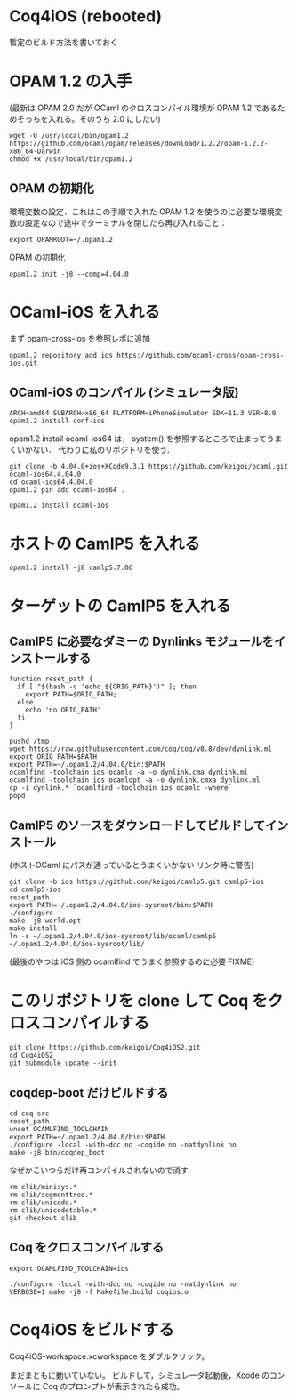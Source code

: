 # Coq4iOS (rebooted)

暫定のビルド方法を書いておく

# OPAM 1.2 の入手

(最新は OPAM 2.0 だが OCaml のクロスコンパイル環境が OPAM 1.2 であるためそっちを入れる。そのうち 2.0 にしたい)

```
wget -O /usr/local/bin/opam1.2  https://github.com/ocaml/opam/releases/download/1.2.2/opam-1.2.2-x86_64-Darwin
chmod +x /usr/local/bin/opam1.2
```

## OPAM の初期化

環境変数の設定．これはこの手順で入れた OPAM 1.2 を使うのに必要な環境変数の設定なので途中でターミナルを閉じたら再び入れること：

```
export OPAMROOT=~/.opam1.2
```

OPAM の初期化

```
opam1.2 init -j8 --comp=4.04.0
```


# OCaml-iOS を入れる

まず opam-cross-ios を参照レポに追加

```
opam1.2 repository add ios https://github.com/ocaml-cross/opam-cross-ios.git
```

## OCaml-iOS のコンパイル  (シミュレータ版)

```
ARCH=amd64 SUBARCH=x86_64 PLATFORM=iPhoneSimulator SDK=11.3 VER=8.0 opam1.2 install conf-ios
```

opam1.2 install ocaml-ios64 は， system() を参照するところで止まってうまくいかない．
代わりに私のリポジトリを使う．

```
git clone -b 4.04.0+ios+XCode9.3.1 https://github.com/keigoi/ocaml.git ocaml-ios64.4.04.0
cd ocaml-ios64.4.04.0
opam1.2 pin add ocaml-ios64 .
```

```
opam1.2 install ocaml-ios
```

# ホストの CamlP5 を入れる

```
opam1.2 install -j8 camlp5.7.06
```

# ターゲットの CamlP5 を入れる

## CamlP5 に必要なダミーの Dynlinks モジュールをインストールする

```
function reset_path {
  if [ "$(bash -c 'echo ${ORIG_PATH}')" ]; then
    export PATH=$ORIG_PATH;
  else
    echo 'no ORIG_PATH'
  fi
}
```

```
pushd /tmp
wget https://raw.githubusercontent.com/coq/coq/v8.8/dev/dynlink.ml
export ORIG_PATH=$PATH
export PATH=~/.opam1.2/4.04.0/bin:$PATH
ocamlfind -toolchain ios ocamlc -a -o dynlink.cma dynlink.ml
ocamlfind -toolchain ios ocamlopt -a -o dynlink.cmxa dynlink.ml
cp -i dynlink.* `ocamlfind -toolchain ios ocamlc -where`
popd
```

## CamlP5 のソースをダウンロードしてビルドしてインストール

(ホストOCaml にパスが通っているとうまくいかない リンク時に警告)

```
git clone -b ios https://github.com/keigoi/camlp5.git camlp5-ios
cd camlp5-ios
reset_path
export PATH=~/.opam1.2/4.04.0/ios-sysroot/bin:$PATH
./configure
make -j8 world.opt
make install
ln -s ~/.opam1.2/4.04.0/ios-sysroot/lib/ocaml/camlp5 ~/.opam1.2/4.04.0/ios-sysroot/lib/
```

(最後のやつは iOS 側の ocamlfind でうまく参照するのに必要 FIXME)

# このリポジトリを clone して Coq をクロスコンパイルする

```
git clone https://github.com/keigoi/Coq4iOS2.git
cd Coq4iOS2
git submodule update --init
```

## coqdep-boot  だけビルドする

```
cd coq-src
reset_path
unset OCAMLFIND_TOOLCHAIN
export PATH=~/.opam1.2/4.04.0/bin:$PATH
./configure -local -with-doc no -coqide no -natdynlink no
make -j8 bin/coqdep_boot
```

なぜかこいつらだけ再コンパイルされないので消す

```
rm clib/minisys.*
rm clib/segmenttree.*
rm clib/unicode.*
rm clib/unicodetable.*
git checkout clib
```


## Coq をクロスコンパイルする

```
export OCAMLFIND_TOOLCHAIN=ios

./configure -local -with-doc no -coqide no -natdynlink no
VERBOSE=1 make -j8 -f Makefile.build coqios.o
```

# Coq4iOS をビルドする

Coq4iOS-workspace.xcworkspace をダブルクリック。

まだまともに動いていない。
ビルドして，シミュレータ起動後，Xcode のコンソールに Coq のプロンプトが表示されたら成功。
